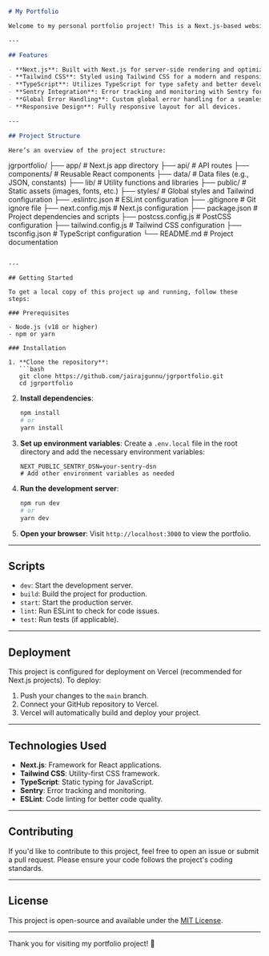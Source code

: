 
```markdown
# My Portfolio

Welcome to my personal portfolio project! This is a Next.js-based website showcasing my skills, projects, and experience. The project is designed to be fast, responsive, and easy to maintain.

---

## Features

- **Next.js**: Built with Next.js for server-side rendering and optimized performance.
- **Tailwind CSS**: Styled using Tailwind CSS for a modern and responsive design.
- **TypeScript**: Utilizes TypeScript for type safety and better developer experience.
- **Sentry Integration**: Error tracking and monitoring with Sentry for both client and server-side.
- **Global Error Handling**: Custom global error handling for a seamless user experience.
- **Responsive Design**: Fully responsive layout for all devices.

---

## Project Structure

Here’s an overview of the project structure:

```
jgrportfolio/
├── app/                  # Next.js app directory
├── api/                  # API routes
├── components/           # Reusable React components
├── data/                 # Data files (e.g., JSON, constants)
├── lib/                  # Utility functions and libraries
├── public/               # Static assets (images, fonts, etc.)
├── styles/               # Global styles and Tailwind configuration
├── .eslintrc.json        # ESLint configuration
├── .gitignore            # Git ignore file
├── next.config.mjs       # Next.js configuration
├── package.json          # Project dependencies and scripts
├── postcss.config.js     # PostCSS configuration
├── tailwind.config.js    # Tailwind CSS configuration
├── tsconfig.json         # TypeScript configuration
└── README.md             # Project documentation
```

---

## Getting Started

To get a local copy of this project up and running, follow these steps:

### Prerequisites

- Node.js (v18 or higher)
- npm or yarn

### Installation

1. **Clone the repository**:
   ```bash
   git clone https://github.com/jairajgunnu/jgrportfolio.git
   cd jgrportfolio
   ```

2. **Install dependencies**:
   ```bash
   npm install
   # or
   yarn install
   ```

3. **Set up environment variables**:
   Create a `.env.local` file in the root directory and add the necessary environment variables:
   ```plaintext
   NEXT_PUBLIC_SENTRY_DSN=your-sentry-dsn
   # Add other environment variables as needed
   ```

4. **Run the development server**:
   ```bash
   npm run dev
   # or
   yarn dev
   ```

5. **Open your browser**:
   Visit `http://localhost:3000` to view the portfolio.

---

## Scripts

- `dev`: Start the development server.
- `build`: Build the project for production.
- `start`: Start the production server.
- `lint`: Run ESLint to check for code issues.
- `test`: Run tests (if applicable).

---

## Deployment

This project is configured for deployment on Vercel (recommended for Next.js projects). To deploy:

1. Push your changes to the `main` branch.
2. Connect your GitHub repository to Vercel.
3. Vercel will automatically build and deploy your project.

---

## Technologies Used

- **Next.js**: Framework for React applications.
- **Tailwind CSS**: Utility-first CSS framework.
- **TypeScript**: Static typing for JavaScript.
- **Sentry**: Error tracking and monitoring.
- **ESLint**: Code linting for better code quality.

---

## Contributing

If you'd like to contribute to this project, feel free to open an issue or submit a pull request. Please ensure your code follows the project's coding standards.

---

## License

This project is open-source and available under the [MIT License](LICENSE).

---


Thank you for visiting my portfolio project! 🚀
```
